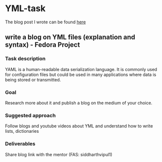 # YML-task

The blog post I wrote can be found [here](https://medium.com/@alexsurvivmc/yaml-yml-files-a0cc018db4a9)

## write a blog on YML files (explanation and syntax) - Fedora Project
### Task description

YAML is a human-readable data serialization language. It is commonly used for configuration files but could be used in many applications where data is being stored or transmitted.

### Goal

Research more about it and publish a blog on the medium of your choice.

### Suggested approach

Follow blogs and youtube videos about YML and understand how to write lists, dictionaries

### Deliverables

Share blog link with the mentor (FAS: siddharthvipul1)